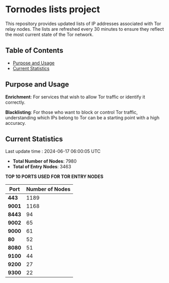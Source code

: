 # Tornodes lists project

This repository provides updated lists of IP addresses associated with Tor relay nodes. The lists are refreshed every 30 minutes to ensure they reflect the most current state of the Tor network.

## Table of Contents

- [Purpose and Usage](#purpose-and-usage)
- [Current Statistics](#current-statistics)


## Purpose and Usage

**Enrichment**: For services that wish to allow Tor traffic or identify it correctly.

**Blacklisting**: For those who want to block or control Tor traffic, understanding which IPs belong to Tor can be a starting point with a high accuracy.

## Current Statistics

Last update time : 2024-06-17 06:00:05 UTC

- **Total Number of Nodes**: 7980
- **Total of Entry Nodes**: 3463

**TOP 10 PORTS USED FOR TOR ENTRY NODES**

| **Port** | **Number of Nodes** |
|------|-----------------|
| **443**   | 1189  |
| **9001**   | 1168  |
| **8443**   | 94  |
| **9002**   | 65  |
| **9000**   | 61  |
| **80**   | 52  |
| **8080**   | 51  |
| **9100**   | 44  |
| **9200**   | 27  |
| **9300**   | 22  |

